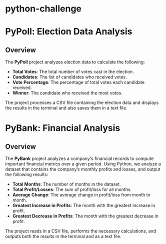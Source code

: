 # python-challenge
# PyPoll: Election Data Analysis

## Overview

The **PyPoll** project analyzes election data to calculate the following:

- **Total Votes**: The total number of votes cast in the election.
- **Candidates**: The list of candidates who received votes.
- **Vote Percentage**: The percentage of total votes each candidate received.
- **Winner**: The candidate who received the most votes.

The project processes a CSV file containing the election data and displays the results in the terminal and also saves them in a text file.




# PyBank: Financial Analysis

## Overview

The **PyBank** project analyzes a company's financial records to compute important financial metrics over a given period. Using Python, we analyze a dataset that contains the company’s monthly profits and losses, and output the following results:

- **Total Months**: The number of months in the dataset.
- **Total Profit/Losses**: The sum of profit/loss for all months.
- **Average Change**: The average change in profit/loss from month to month.
- **Greatest Increase in Profits**: The month with the greatest increase in profit.
- **Greatest Decrease in Profits**: The month with the greatest decrease in profit.

The project reads in a CSV file, performs the necessary calculations, and outputs both the results in the terminal and as a text file.


